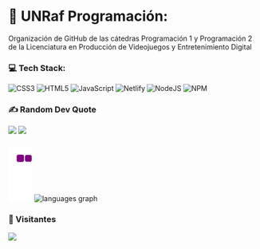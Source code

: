 # 💫 UNRaf Programación:
Organización de GitHub de las cátedras Programación 1 y Programación 2 de la Licenciatura en Producción de Videojuegos y Entretenimiento Digital


### 💻 Tech Stack:
![CSS3](https://img.shields.io/badge/css3-%231572B6.svg?style=for-the-badge&logo=css3&logoColor=white) ![HTML5](https://img.shields.io/badge/html5-%23E34F26.svg?style=for-the-badge&logo=html5&logoColor=white) ![JavaScript](https://img.shields.io/badge/javascript-%23323330.svg?style=for-the-badge&logo=javascript&logoColor=%23F7DF1E) ![Netlify](https://img.shields.io/badge/netlify-%23000000.svg?style=for-the-badge&logo=netlify&logoColor=#00C7B7) ![NodeJS](https://img.shields.io/badge/node.js-6DA55F?style=for-the-badge&logo=node.js&logoColor=white) ![NPM](https://img.shields.io/badge/NPM-%23000000.svg?style=for-the-badge&logo=npm&logoColor=white)

### ✍️ Random Dev Quote
![](https://quotes-github-readme.vercel.app/api?type=horizontal&theme=radical) <img height="150" src="https://media.tenor.com/PqJ7yMX9GFoAAAAC/bruce-almighty-comedy.gif"  />


###

![snake gif](https://github.com/UNRaf-PROGRAMACION/.github/blob/output/github-contribution-grid-snake.gif) <img src="https://github-readme-stats.vercel.app/api/top-langs?locale=en&hide_title=false&layout=compact&card_width=320&langs_count=5&theme=dracula&hide_border=false&username=UNRa" height="150" alt="languages graph"  />
</div>

###

### 👮 Visitantes
[![](https://visitcount.itsvg.in/api?id=UNRaf-PROGRAMACION&icon=0&color=0)](https://visitcount.itsvg.in)

